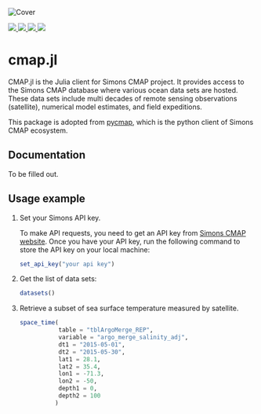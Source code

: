 ![Cover](pic/CMAP.png)

<p>
  <a href="https://github.com/simonscmap/CMAP.jl/actions">
    <img src="https://img.shields.io/github/workflow/status/simonscmap/CMAP.jl/Mac%20OS%20X?label=OSX&logo=Apple&logoColor=white&style=flat-square">
  </a>
  <a href="https://github.com/simonscmap/CMAP.jl/actions">
    <img src="https://img.shields.io/github/workflow/status/simonscmap/CMAP.jl/Linux?label=Linux&logo=Linux&logoColor=white&style=flat-square">
  </a>
  <a href="https://github.com/simonscmap/CMAP.jl/actions">
    <img src="https://img.shields.io/github/workflow/status/simonscmap/CMAP.jl/Windows?label=Windows&logo=Windows&logoColor=white&style=flat-square">
  </a>
  <a href="https://codecov.io/gh/simonscmap/CMAP.jl">
    <img src="https://img.shields.io/codecov/c/github/simonscmap/CMAP.jl/master?label=Codecov&logo=codecov&logoColor=white&style=flat-square">
  </a>
</p>

# cmap.jl

CMAP.jl is the Julia client for Simons CMAP project. It provides access to the Simons CMAP database where various ocean data sets are hosted. These data sets include multi decades of remote sensing observations (satellite), numerical model estimates, and field expeditions.

This package is adopted from [pycmap](https://github.com/simonscmap/pycmap), which is the python client of Simons CMAP ecosystem.

## Documentation

To be filled out.

## Usage example

1. Set your Simons API key.

    To make API requests, you need to get an API key from [Simons CMAP website](https://simonscmap.com). Once you have your API key, run the following command to store the API key on your local machine:

    ```julia
    set_api_key("your api key")
    ```


1. Get the list of data sets:

    ```julia
    datasets()
    ```

1. Retrieve a subset of sea surface temperature measured by satellite.

    ```julia
    space_time(
               table = "tblArgoMerge_REP",
               variable = "argo_merge_salinity_adj",
               dt1 = "2015-05-01",
               dt2 = "2015-05-30",
               lat1 = 28.1,
               lat2 = 35.4,
               lon1 = -71.3,
               lon2 = -50,
               depth1 = 0,
               depth2 = 100
              )
    ```

